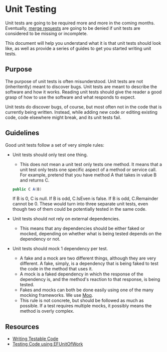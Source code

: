 # Unit Testing
Unit tests are going to be required more and more in the coming months.  Eventually,
[merge requests](MergeRequests) are going to be denied if unit tests are considered
to be missing or incomplete.

This document will help you understand what it is that unit tests should look like,
as well as provide a series of guides to get you started writing unit tests.

## Purpose
The purpose of unit tests is often misunderstood.  Unit tests are not (inheritently)
meant to discover bugs.  Unit tests are meant to describe the software and how it
works.  Reading unit tests should give the reader a good grasp of how to use the
software and what responds to expect.

Unit tests do discover bugs, of course, but most often not in the code that is currently
being written.  Instead, while adding new code or editing existing code, code elsewhere
might break, and its unit tests fail.

## Guidelines
Good unit tests follow a set of very simple rules:
+ Unit tests should only test one thing.
  + This does not mean a unit test only tests one method.  It means that a unit
  test only tests one specific aspect of a method or service call.
  For example, pretend that you have method A that takes in value B and returns
  C.

  ```c#
  public C A(B)
  ```
  If B is 0, C is null.
  If B is odd, C.IsEven is false.
  If B is odd, C.Remainder cannot be 0.
  These would turn into three separate unit tests, even though two of them could
  be potentially tested in the same code.
+ Unit tests should not rely on external dependencies.
  + This means that any dependencies should be either faked or mocked, depending
  on whether what is being tested depends on the dependency or not.
+ Unit tests should mock 1 dependency per test.
  + A fake and a mock are two different things, although they are very different.
  A fake, simply, is a dependency that is being faked to test the code in the method
  that uses it.
  + A mock is a faked dependency in which the response of the dependency is, and
  the method's reaction to that response, is being tested.
  + Fakes and mocks can both be done easily using one of the many mocking frameworks.
  We use [Moq](https://github.com/Moq/moq4/blob/master/README.md).
  + This rule is not concrete, but should be followed as much as possible.  If a
  test requires multiple mocks, it possibly means the method is overly complex.

## Resources
+ [Writing Testable Code](TestableCode)
+ [Testing Code using EFUnitOfWork](TestDatabase)

